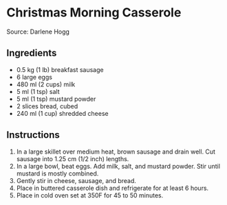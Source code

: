 # Christmas Morning Casserole #

Source: Darlene Hogg

## Ingredients ##
* 0.5 kg (1 lb) breakfast sausage
* 6 large eggs
* 480 ml (2 cups) milk
* 5 ml (1 tsp) salt
* 5 ml (1 tsp) mustard powder
* 2 slices bread, cubed
* 240 ml (1 cup) shredded cheese

## Instructions ##
1. In a large skillet over medium heat, brown sausage and drain well. Cut sausage into 1.25 cm (1/2 inch) lengths.
1. In a large bowl, beat eggs. Add milk, salt, and mustard powder. Stir until mustard is mostly combined.
1. Gently stir in cheese, sausage, and bread.
1. Place in buttered casserole dish and refrigerate for at least 6 hours.
1. Place in cold oven set at 350F for 45 to 50 minutes.
